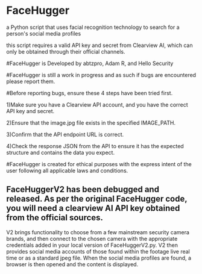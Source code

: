# FaceHugger
a Python script that uses facial recognition technology to search for a person's social media profiles

this script requires a valid API key and secret from Clearview AI, which can only be obtained through their official channels.

#FaceHugger is Developed by abtzpro, Adam R, and Hello Security

#FaceHugger is still a work in progress and as such if bugs are encountered please report them.

#Before reporting bugs, ensure these 4 steps have been tried first.

1)Make sure you have a Clearview API account, and you have the correct API key and secret.

2)Ensure that the image.jpg file exists in the specified IMAGE_PATH.

3)Confirm that the API endpoint URL is correct.

4)Check the response JSON from the API to ensure it has the expected structure and contains the data you expect.

#FaceHugger is created for ethical purposes with the express intent of the user following all applicable laws and conditions.  


## FaceHuggerV2 has been debugged and released. As per the original FaceHugger code, you will need a clearview AI API key obtained from the official sources. 
V2 brings functionality to choose from a few mainstream security camera brands, and then connect to the chosen camera with the appropriate credentials added in your local version of FaceHuggerV2.py. V2 then provides social media accounts of those found within the footage live real time or as a standard jpeg file. When the social media profiles are found, a browser is then opened and the content is displayed. 
